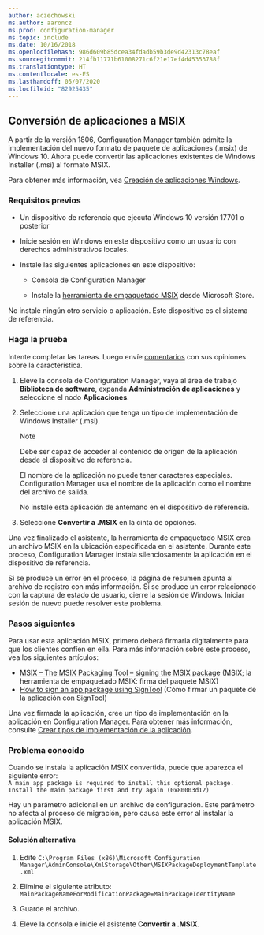 ```yaml
---
author: aczechowski
ms.author: aaroncz
ms.prod: configuration-manager
ms.topic: include
ms.date: 10/16/2018
ms.openlocfilehash: 986d609b85dcea34fdadb59b3de9d42313c78eaf
ms.sourcegitcommit: 214fb11771b61008271c6f21e17ef4d45353788f
ms.translationtype: HT
ms.contentlocale: es-ES
ms.lasthandoff: 05/07/2020
ms.locfileid: "82925435"
---
```

## <a name="convert-applications-to-msix"></a><a name="bkmk_msix"></a> Conversión de aplicaciones a MSIX
<!--1359029-->

A partir de la versión 1806, Configuration Manager también admite la implementación del nuevo formato de paquete de aplicaciones (.msix) de Windows 10. Ahora puede convertir las aplicaciones existentes de Windows Installer (.msi) al formato MSIX. 

Para obtener más información, vea [Creación de aplicaciones Windows](../../../../apps/get-started/creating-windows-applications.md#bkmk_general).


### <a name="prerequisites"></a>Requisitos previos

- Un dispositivo de referencia que ejecuta Windows 10 versión 17701 o posterior  

- Inicie sesión en Windows en este dispositivo como un usuario con derechos administrativos locales.  

- Instale las siguientes aplicaciones en este dispositivo:  

    - Consola de Configuration Manager  

    - Instale la [herramienta de empaquetado MSIX](https://www.microsoft.com/store/productId/9N5LW3JBCXKF) desde Microsoft Store.  

No instale ningún otro servicio o aplicación. Este dispositivo es el sistema de referencia. 


### <a name="try-it-out"></a>Haga la prueba

Intente completar las tareas. Luego envíe [comentarios](../../../understand/find-help.md#product-feedback) con sus opiniones sobre la característica.

1. Eleve la consola de Configuration Manager, vaya al área de trabajo **Biblioteca de software**, expanda **Administración de aplicaciones** y seleccione el nodo **Aplicaciones**.  

2. Seleccione una aplicación que tenga un tipo de implementación de Windows Installer (.msi).  

    > [!Note]  
    > Debe ser capaz de acceder al contenido de origen de la aplicación desde el dispositivo de referencia.  
    > 
    > El nombre de la aplicación no puede tener caracteres especiales. Configuration Manager usa el nombre de la aplicación como el nombre del archivo de salida.  
    > 
    > No instale esta aplicación de antemano en el dispositivo de referencia.  

3. Seleccione **Convertir a .MSIX** en la cinta de opciones.

Una vez finalizado el asistente, la herramienta de empaquetado MSIX crea un archivo MSIX en la ubicación especificada en el asistente. Durante este proceso, Configuration Manager instala silenciosamente la aplicación en el dispositivo de referencia.

Si se produce un error en el proceso, la página de resumen apunta al archivo de registro con más información. Si se produce un error relacionado con la captura de estado de usuario, cierre la sesión de Windows. Iniciar sesión de nuevo puede resolver este problema.

### <a name="next-steps"></a>Pasos siguientes

Para usar esta aplicación MSIX, primero deberá firmarla digitalmente para que los clientes confíen en ella. Para más información sobre este proceso, vea los siguientes artículos: 
- [MSIX – The MSIX Packaging Tool – signing the MSIX package](https://docs.microsoft.com/archive/blogs/sgern/msix-the-msix-packaging-tool-signing-the-msix-package) (MSIX; la herramienta de empaquetado MSIX: firma del paquete MSIX)
- [How to sign an app package using SignTool](https://docs.microsoft.com/windows/desktop/appxpkg/how-to-sign-a-package-using-signtool) (Cómo firmar un paquete de la aplicación con SignTool)

Una vez firmada la aplicación, cree un tipo de implementación en la aplicación en Configuration Manager. Para obtener más información, consulte [Crear tipos de implementación de la aplicación](../../../../apps/deploy-use/create-applications.md#bkmk_create-dt).


### <a name="known-issue"></a>Problema conocido

<!--3212701-->
Cuando se instala la aplicación MSIX convertida, puede que aparezca el siguiente error:  
`A main app package is required to install this optional package. Install the main package first and try again (0x80003d12)`  

Hay un parámetro adicional en un archivo de configuración. Este parámetro no afecta al proceso de migración, pero causa este error al instalar la aplicación MSIX. 

#### <a name="workaround"></a>Solución alternativa
1. Edite `C:\Program Files (x86)\Microsoft Configuration Manager\AdminConsole\XmlStorage\Other\MSIXPackageDeploymentTemplate.xml`  

2. Elimine el siguiente atributo: `MainPackageNameForModificationPackage=MainPackageIdentityName`  

3. Guarde el archivo.  

4. Eleve la consola e inicie el asistente **Convertir a .MSIX**.  


